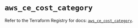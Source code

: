 # `aws_ce_cost_category`

Refer to the Terraform Registry for docs: [`aws_ce_cost_category`](https://registry.terraform.io/providers/hashicorp/aws/5.70.0/docs/resources/ce_cost_category).

